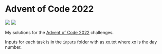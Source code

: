 # Advent of Code 2022

![](https://img.shields.io/badge/Stars%20-47_⭐-blue)
![](https://img.shields.io/badge/Lines_of_Code-1153-blue)

My solutions for the [Advent of Code 2022](https://adventofcode.com/2022) challenges.

Inputs for each task is in the `inputs` folder with as xx.txt where xx is the day number.